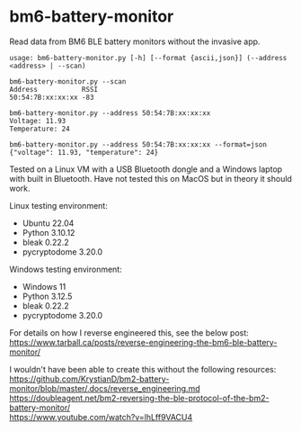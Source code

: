# bm6-battery-monitor
Read data from BM6 BLE battery monitors without the invasive app.

```
usage: bm6-battery-monitor.py [-h] [--format {ascii,json}] (--address <address> | --scan)

bm6-battery-monitor.py --scan
Address           RSSI
50:54:7B:xx:xx:xx -83

bm6-battery-monitor.py --address 50:54:7B:xx:xx:xx
Voltage: 11.93
Temperature: 24

bm6-battery-monitor.py --address 50:54:7B:xx:xx:xx --format=json
{"voltage": 11.93, "temperature": 24}
```
Tested on a Linux VM with a USB Bluetooth dongle and a Windows laptop with built in Bluetooth. Have not tested this on MacOS but in theory it should work. 

Linux testing environment:
- Ubuntu 22.04
- Python 3.10.12
- bleak 0.22.2
- pycryptodome 3.20.0

Windows testing environment:
- Windows 11
- Python 3.12.5
- bleak 0.22.2
- pycryptodome 3.20.0
  
For details on how I reverse engineered this, see the below post:  
https://www.tarball.ca/posts/reverse-engineering-the-bm6-ble-battery-monitor/

I wouldn't have been able to create this without the following resources:  
https://github.com/KrystianD/bm2-battery-monitor/blob/master/.docs/reverse_engineering.md  
https://doubleagent.net/bm2-reversing-the-ble-protocol-of-the-bm2-battery-monitor/  
https://www.youtube.com/watch?v=lhLff9VACU4  
